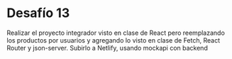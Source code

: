 # Desafío 13

Realizar el proyecto integrador visto en clase de React pero reemplazando los productos por usuarios y agregando lo visto en clase de Fetch, React Router y json-server. Subirlo a Netlify, usando mockapi con backend
